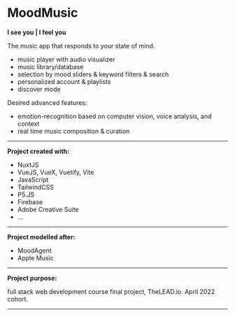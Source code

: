 # MoodMusic
**I see you | I feel you**

The music app that responds to your state of mind.
- music player with audio visualizer
- music library/database
- selection by mood sliders & keyword filters & search
- personalized account & playlists
- discover mode

Desired advanced features:
- emotion-recognition based on computer vision, voice analysis, and context
- real time music composition & curation

---

**Project created with:**

- NuxtJS 
- VueJS, VueX, Vuetify, Vite
- JavaScript
- TailwindCSS
- P5.JS
- Firebase
- Adobe Creative Suite
- ...

---

**Project modelled after:**
- MoodAgent
- Apple Music

---

**Project purpose:**

full stack web development course final project, TheLEAD.io. April 2022 cohort.

---

